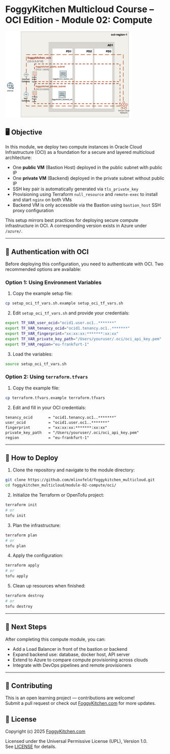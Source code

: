 # FoggyKitchen Multicloud Course – OCI Edition - **Module 02: Compute**

<img src="module-02-compute-oci.jpg" width="400"/>

## 🖥️ Objective

In this module, we deploy two compute instances in Oracle Cloud Infrastructure (OCI) as a foundation for a secure and layered multicloud architecture:

- One **public VM** (Bastion Host) deployed in the public subnet with public IP
- One **private VM** (Backend) deployed in the private subnet without public IP
- SSH key pair is automatically generated via `tls_private_key`
- Provisioning using Terraform `null_resource` and `remote-exec` to install and start `nginx` on both VMs
- Backend VM is only accessible via the Bastion using `bastion_host` SSH proxy configuration

This setup mirrors best practices for deploying secure compute infrastructure in OCI. A corresponding version exists in Azure under `/azure/`.

---

## 🔐 Authentication with OCI

Before deploying this configuration, you need to authenticate with OCI. Two recommended options are available:

### Option 1: Using Environment Variables

1. Copy the example setup file:

```bash
cp setup_oci_tf_vars.sh.example setup_oci_tf_vars.sh
```

2. Edit `setup_oci_tf_vars.sh` and provide your credentials:

```bash
export TF_VAR_user_ocid="ocid1.user.oc1..*******"
export TF_VAR_tenancy_ocid="ocid1.tenancy.oc1..*******"
export TF_VAR_fingerprint="xx:xx:xx:*******:xx:xx"
export TF_VAR_private_key_path="/Users/youruser/.oci/oci_api_key.pem"
export TF_VAR_region="eu-frankfurt-1"
```

3. Load the variables:

```bash
source setup_oci_tf_vars.sh
```

### Option 2: Using `terraform.tfvars`

1. Copy the example file:

```bash
cp terraform.tfvars.example terraform.tfvars
```

2. Edit and fill in your OCI credentials:

```hcl
tenancy_ocid       = "ocid1.tenancy.oc1..*******"
user_ocid          = "ocid1.user.oc1..*******"
fingerprint        = "xx:xx:xx:*******:xx:xx"
private_key_path   = "/Users/youruser/.oci/oci_api_key.pem"
region             = "eu-frankfurt-1"
```

---

## 🚀 How to Deploy

1. Clone the repository and navigate to the module directory:

```bash
git clone https://github.com/mlinxfeld/foggykitchen_multicloud.git
cd foggykitchen_multicloud/module-02-compute/oci/
```

2. Initialize the Terraform or OpenTofu project:

```bash
terraform init
# or
tofu init
```

3. Plan the infrastructure:

```bash
terraform plan
# or
tofu plan
```

4. Apply the configuration:

```bash
terraform apply
# or
tofu apply
```

5. Clean up resources when finished:

```bash
terraform destroy
# or
tofu destroy
```

---

## 📘 Next Steps

After completing this compute module, you can:

- Add a Load Balancer in front of the bastion or backend
- Expand backend use: database, docker host, API server
- Extend to Azure to compare compute provisioning across clouds
- Integrate with DevOps pipelines and remote provisioners

---

## 📣 Contributing

This is an open learning project — contributions are welcome!  
Submit a pull request or check out [FoggyKitchen.com](https://foggykitchen.com/) for more updates.

## 🪪 License
Copyright (c) 2025 [FoggyKitchen.com](https://foggykitchen.com/)

Licensed under the Universal Permissive License (UPL), Version 1.0.  
See [LICENSE](../../LICENSE) for details.